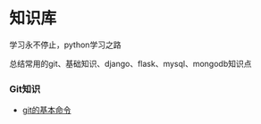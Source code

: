 

# 知识库
学习永不停止，python学习之路

总结常用的git、基础知识、django、flask、mysql、mongodb知识点
### Git知识
 - [git的基本命令](git/git1.md)

